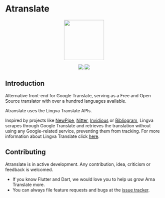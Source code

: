 # Atranslate

<p align="center">
  <img src="https://user-images.githubusercontent.com/16052180/171461601-8b58706b-12d4-4131-97ad-1580fd5ba580.png" width="128" >
</p>

<p align="center">
  <a href="https://github.com/zaidmukaddam/"><img src="https://img.shields.io/badge/Maintainer-zaidmukaddam-informational"></a>
  <img src="https://img.shields.io/github/license/zaidmukaddam/translate">
</p>

## Introduction

Alternative front-end for Google Translate, serving as a Free and Open Source translator with over a hundred languages available.

Atranslate uses the Lingva Translate APIs.

Inspired by projects like [NewPipe](https://github.com/TeamNewPipe/NewPipe), [Nitter](https://github.com/zedeus/nitter), [Invidious](https://github.com/iv-org/invidious) or [Bibliogram](https://git.sr.ht/~cadence/bibliogram), Lingva scrapes through Google Translate and retrieves the translation without using any Google-related service, preventing them from tracking. For more information about Lingva Translate click [here](https://github.com/thedaviddelta/lingva-translate).

## Contributing

Atranslate is in active development. Any contribution, idea, criticism or feedback is welcomed.

- If you know Flutter and Dart, we would love you to help us grow Arna Translate more.
- You can always file feature requests and bugs at the [issue tracker](https://github.com/zaidmukaddam/translate/issues).

